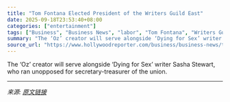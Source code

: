 ```yaml
---
title: "Tom Fontana Elected President of the Writers Guild East"
date: 2025-09-18T23:53:40+08:00
categories: ["entertainment"]
tags: ["Business", "Business News", "labor", "Tom Fontana", "Writers Guild of America"]
summary: "The ‘Oz’ creator will serve alongside ‘Dying for Sex’ writer Sasha Stewart, who ran unopposed for secretary-treasurer of the union."
source_url: "https://www.hollywoodreporter.com/business/business-news/tom-fontana-elected-president-writers-guild-east-1236375461/"
---
```


The ‘Oz’ creator will serve alongside ‘Dying for Sex’ writer Sasha Stewart, who ran unopposed for secretary-treasurer of the union.

---

*来源: [原文链接](https://www.hollywoodreporter.com/business/business-news/tom-fontana-elected-president-writers-guild-east-1236375461/)*
